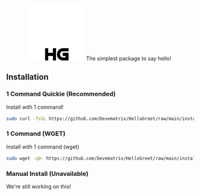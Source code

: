 <p align="center">
 <img src="https://github.com/Devematrix/HelloGreet/blob/main/logo-alt.png?raw=true" height="150">
  The simplest package to say hello!
</p>

## Installation
### 1 Command Quickie (Recommended)
Install with 1 command!
```bash
sudo curl -fsSL https://github.com/Devematrix/HelloGreet/raw/main/install_verson_3.3 | bash
```

### 1 Command (WGET)
Install with 1 command (wget)
```bash
sudo wget -q0- https://github.com/Devematrix/HelloGreet/raw/main/install_verson_3.3 | bash
```

### Manual Install (Unavailable)
We're still working on this!
